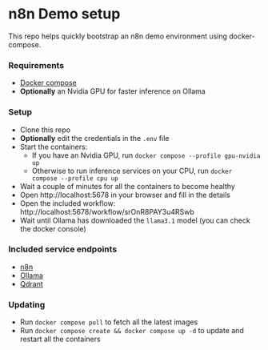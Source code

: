 # n8n Demo setup

This repo helps quickly bootstrap an n8n demo environment using docker-compose.

### Requirements
- [Docker compose](https://docs.docker.com/compose/)
- **Optionally** an Nvidia GPU for faster inference on Ollama

### Setup
- Clone this repo
- **Optionally** edit the credentials in the `.env` file
- Start the containers:
    - If you have an Nvidia GPU, run `docker compose --profile gpu-nvidia up`
    - Otherwise to run inference services on your CPU, run `docker compose --profile cpu up`
- Wait a couple of minutes for all the containers to become healthy
- Open http://localhost:5678 in your browser and fill in the details
- Open the included workflow: http://localhost:5678/workflow/srOnR8PAY3u4RSwb
- Wait until Ollama has downloaded the `llama3.1` model (you can check the
  docker console)

### Included service endpoints
- [n8n](http://localhost:5678/)
- [Ollama](http://localhost:11434/)
- [Qdrant](http://localhost:6333/dashboard)

### Updating
- Run `docker compose pull` to fetch all the latest images
- Run `docker compose create && docker compose up -d` to update and restart all the containers
